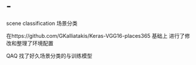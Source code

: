 # -
scene classification 场景分类

在https://github.com/GKalliatakis/Keras-VGG16-places365 基础上
进行了修改和整理了环境配置

QAQ 找了好久场景分类的与训练模型

